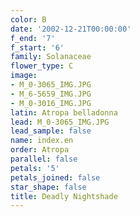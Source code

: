 ```yaml
---
color: B
date: '2002-12-21T00:00:00'
f_end: '7'
f_start: '6'
family: Solanaceae
flower_type: C
image:
- M_0-3065_IMG.JPG
- M_6-5659_IMG.JPG
- M_0-3016_IMG.JPG
latin: Atropa belladonna
lead: M_0-3065_IMG.JPG
lead_sample: false
name: index.en
order: Atropa
parallel: false
petals: '5'
petals_joined: false
star_shape: false
title: Deadly Nightshade
---
```

